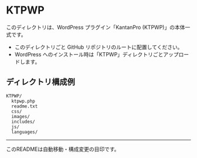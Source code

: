 # KTPWP

このディレクトリは、WordPress プラグイン「KantanPro (KTPWP)」の本体一式です。

- このディレクトリごと GitHub リポジトリのルートに配置してください。
- WordPress へのインストール時は「KTPWP」ディレクトリごとアップロードします。

## ディレクトリ構成例

```
KTPWP/
  ktpwp.php
  readme.txt
  css/
  images/
  includes/
  js/
  languages/
```

---

このREADMEは自動移動・構成変更の目印です。
